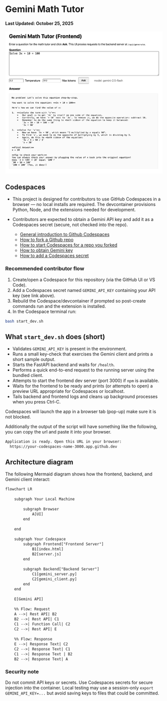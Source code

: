 # Gemini Math Tutor
#### Last Updated: October 25, 2025

![Gemini Math Tutor](images/gemini-math-tutor.png)

## Codespaces 

- This project is designed for contributors to use GitHub Codespaces in a browser — no local installs are required. The devcontainer provisions Python, Node, and the extensions needed for development.

- Contributors are expected to obtain a Gemini API key and add it as a Codespaces secret (secure, not checked into the repo).
	- [General introduction to Github Codespaces](https://www.youtube.com/watch?v=fI6LyWuxwcQ)
    - [How to fork a Github repo](https://www.youtube.com/watch?v=-9ftoxZ2X9g)
    - [How to start Codespaces for a repo you forked](https://www.youtube.com/watch?v=2P-LycfbDF0)
	- [How to obtain Gemini key](https://www.youtube.com/watch?v=6BRyynZkvf0)
	- [How to add a Codespaces secret](https://www.youtube.com/watch?v=Y8u2eH8aGOw)

### Recommended contributor flow
1. Create/open a Codespace for this repository (via the GitHub UI or VS Code).
2. Add a Codespaces secret named `GEMINI_API_KEY` containing your API key (see link above).
3. Rebuild the Codespace/devcontainer if prompted so post-create commands run and the extension is installed.
4. In the Codespace terminal run:

```bash
bash start_dev.sh
```

## What `start_dev.sh` does (short)
- Validates `GEMINI_API_KEY` is present in the environment.
- Runs a small key-check that exercises the Gemini client and prints a short sample output.
- Starts the FastAPI backend and waits for `/health`.
- Performs a quick end-to-end request to the running server using the bundled client.
- Attempts to start the frontend dev server (port 3000) if `npm` is available.
- Waits for the frontend to be ready and prints (or attempts to open) a preview URL appropriate for Codespaces or localhost.
- Tails backend and frontend logs and cleans up background processes when you press Ctrl-C.

Codespaces will launch the app in a browser tab (pop-up) make sure it is not blocked.

Additionally the output of the script will have something like the following, you can copy the url and paste it into your browser.
```
Application is ready. Open this URL in your browser:
  https://your-codespaces-name-3000.app.github.dev
```

## Architecture diagram

The following Mermaid diagram shows how the frontend, backend, and Gemini client interact:

```mermaid
flowchart LR

	subgraph Your Local Machine

		subgraph Browser
			A[UI]
		end
	
	end

	subgraph Your Codespace
		subgraph Frontend["Frontend Server"]
			B1[index.html]
			B2[server.js]
		end

		subgraph Backend["Backend Server"]
			C1[gemini_server.py]
			C2[gemini_client.py]
		end
	end

    E[Gemini API]

    %% Flow: Request
    A -->| Rest API| B2
    B2 -->| Rest API| C1
    C1 -->| Function Call| C2
    C2 -->| Rest API| E
    
    %% Flow: Response
    E -->| Response Text| C2
    C2 -->| Response Text| C1
    C1 -->| Response Text | B2
    B2 -->| Response Text| A
```

### Security note
Do not commit API keys or secrets. Use Codespaces secrets for secure injection into the container. Local testing may use a session-only `export GEMINI_API_KEY=...` but avoid saving keys to files that could be committed.


